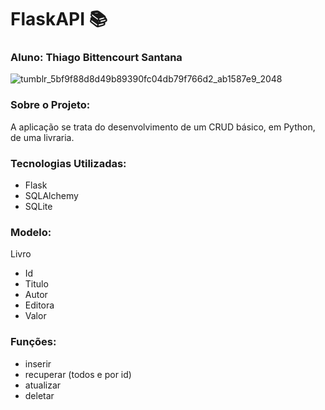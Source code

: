 # FlaskAPI 📚
### Aluno: Thiago Bittencourt Santana
![tumblr_5bf9f88d8d49b89390fc04db79f766d2_ab1587e9_2048](https://github.com/oThiagoBittencourt/FlaskAPI/assets/106789198/599dd719-fa54-4312-aa25-208e5bc6dd5c)

### Sobre o Projeto:
A aplicação se trata do desenvolvimento de um CRUD básico, em Python, de uma livraria.

### Tecnologias Utilizadas:
- Flask
- SQLAlchemy
- SQLite

### Modelo:
Livro
- Id
- Titulo
- Autor
- Editora
- Valor

### Funções:
- inserir
- recuperar (todos e por id)
- atualizar
- deletar
